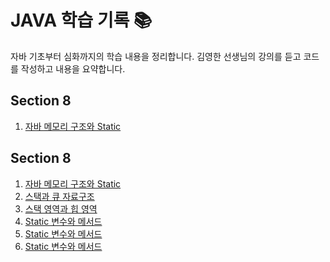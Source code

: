 # JAVA 학습 기록 📚

자바 기초부터 심화까지의 학습 내용을 정리합니다.
김영한 선생님의 강의를 듣고 코드를 작성하고 내용을 요약합니다.

## Section 8
1. [자바 메모리 구조와 Static](src/Section8/8-1.md)

## Section 8
1. [자바 메모리 구조와 Static](src/Section8/8-1.md)
2. [스택과 큐 자료구조](src/Section8/8-2.md)
3. [스택 영역과 힙 영역](src/Section8/8-3.md)
4. [Static 변수와 메서드](src/Section8/8-6.md)
5. [Static 변수와 메서드](src/Section8/8-5.md)
6. [Static 변수와 메서드](src/Section8/8-4.md)
